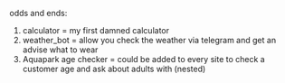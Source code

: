 odds and ends:

1) calculator = my first damned calculator
2) weather_bot = allow you check the weather via telegram and get an advise what to wear
3) Aquapark age checker = could be added to every site to check a customer age and ask about adults with (nested)
